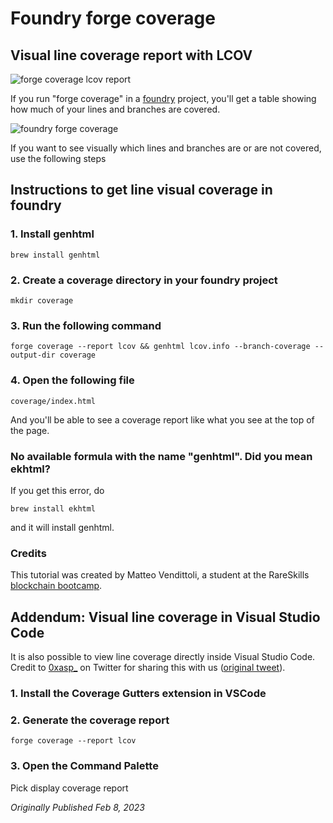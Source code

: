 # Foundry forge coverage

## Visual line coverage report with LCOV

![forge coverage lcov report](https://static.wixstatic.com/media/935a00_95a73f5f70b24200a5bde10b3a0243b6~mv2.webp/v1/fill/w_740,h_178,al_c,q_80,usm_0.66_1.00_0.01,enc_auto/935a00_95a73f5f70b24200a5bde10b3a0243b6~mv2.webp)

If you run "forge coverage" in a [foundry](https://book.getfoundry.sh/) project, you'll get a table showing how much of your lines and branches are covered.

![foundry forge coverage](https://static.wixstatic.com/media/935a00_ed8796a9a0814f54a73a0844cd7675f0~mv2.webp/v1/fill/w_740,h_216,al_c,q_80,usm_0.66_1.00_0.01,enc_auto/935a00_ed8796a9a0814f54a73a0844cd7675f0~mv2.webp)

If you want to see visually which lines and branches are or are not covered, use the following steps

## Instructions to get line visual coverage in foundry

### 1. Install genhtml

```shell
brew install genhtml
```

### 2. Create a coverage directory in your foundry project

```shell
mkdir coverage
```

### 3. Run the following command

```shell
forge coverage --report lcov && genhtml lcov.info --branch-coverage --output-dir coverage
```

### 4. Open the following file

```shell
coverage/index.html
```

And you'll be able to see a coverage report like what you see at the top of the page.

### No available formula with the name "genhtml". Did you mean ekhtml?

If you get this error, do 

```shell
brew install ekhtml
```

and it will install genhtml.

### Credits

This tutorial was created by Matteo Vendittoli, a student at the RareSkills [blockchain bootcamp](https://www.rareskills.io/web3-blockchain-bootcamps).

## Addendum: Visual line coverage in Visual Studio Code

It is also possible to view line coverage directly inside Visual Studio Code. Credit to [0xasp_](https://twitter.com/0xasp_) on Twitter for sharing this with us ([original tweet](https://twitter.com/0xasp_/status/1624456443327029248)).

### 1. Install the Coverage Gutters extension in VSCode

### 2. Generate the coverage report

```shell
forge coverage --report lcov
```

### 3. Open the Command Palette

Pick display coverage report

*Originally Published Feb 8, 2023*
